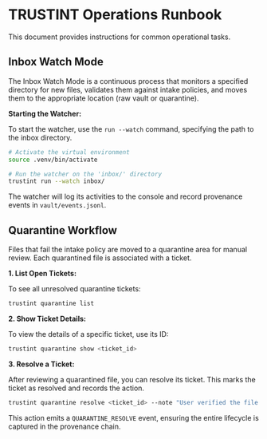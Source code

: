 
# TRUSTINT Operations Runbook

This document provides instructions for common operational tasks.

## Inbox Watch Mode

The Inbox Watch Mode is a continuous process that monitors a specified directory for new files, validates them against intake policies, and moves them to the appropriate location (raw vault or quarantine).

**Starting the Watcher:**

To start the watcher, use the `run --watch` command, specifying the path to the inbox directory.

```bash
# Activate the virtual environment
source .venv/bin/activate

# Run the watcher on the 'inbox/' directory
trustint run --watch inbox/
```

The watcher will log its activities to the console and record provenance events in `vault/events.jsonl`.

## Quarantine Workflow

Files that fail the intake policy are moved to a quarantine area for manual review. Each quarantined file is associated with a ticket.

**1. List Open Tickets:**

To see all unresolved quarantine tickets:

```bash
trustint quarantine list
```

**2. Show Ticket Details:**

To view the details of a specific ticket, use its ID:

```bash
trustint quarantine show <ticket_id>
```

**3. Resolve a Ticket:**

After reviewing a quarantined file, you can resolve its ticket. This marks the ticket as resolved and records the action.

```bash
trustint quarantine resolve <ticket_id> --note "User verified the file is safe and has been manually processed."
```

This action emits a `QUARANTINE_RESOLVE` event, ensuring the entire lifecycle is captured in the provenance chain.
